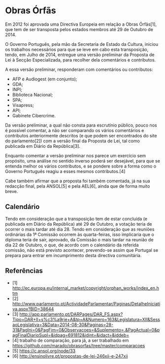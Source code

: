 # Obras Órfãs

Em 2012 foi aprovada uma Directiva Europeia em relação a Obras Órfãs[1], que
tem de ser transposta pelos estados membros até 29 de Outubro de 2014.

O Governo Português, pela mão da Secretaria de Estado da Cultura, iniciou os
trabalhos necessários para que se leve em cabo esta transposição, tendo, em
Julho de 2014, entregue uma versão preliminar da Proposta de Lei à Secção
Especializada, para recolher dela comentários e contributos.

A essa versão preliminar, responderam com comentários ou contributos:
* AFP e Audiogest (em conjunto);
* GDA;
* INPI;
* Biblioteca Nacional;
* SPA;
* Visapress;
* API;
* Gabinete Cibercrime.

Da versão preliminar, a qual não consta para escrutínio público, pouco nos é
possível comentar, a não ser comparando os vários comentários e contributos
anteriormente descritos (e que podem ser encontrados do site do parlamento[2])
com a versão final da Proposta de Lei, tal como publicada em Diário da
República[3].

Enquanto comentar a versão preliminar nos parece um exercício sem propósito,
uma análise no sentido inverso poderá ser desejável, para que se entenda
melhor os vários contributos, e se pondere sobre a forma como o Governo
Português reagiu a esses mesmos contributos.[4]

Cabe também afirmar que a proposta foi também comentada, já na sua redacção
final, pela ANSOL[5] e pela AEL[6], ainda que de forma muito breve.

## Calendário

Tendo em consideração que a transposição tem de estar concluída (e publicada 
em Diário da República) até 29 de Outubro, a votação teria de ocorrer o mais 
tardar até dia 28. Tendo em consideração que as reuniões ordinárias da 1ª 
Comissão ocorrem às quarta-feiras, isso implicaria que o diploma teria de 
sair, aprovado, da Comissão o mais tardar na reunião de dia 22 de Outubro, o 
que, de acordo com o calendário da referida comissão, não está previsto 
acontecer, prevendo-se assim que Portugal se prepara para entrar em 
incumprimento desta directiva comunitária.

## Referências

* [1] http://ec.europa.eu/internal_market/copyright/orphan_works/index_en.htm
* [2] http://www.parlamento.pt/ActividadeParlamentar/Paginas/DetalheIniciativa.aspx?BID=38644
* [3] http://app.parlamento.pt/DARPages/DAR_FS.aspx?Tipo=DAR+II+s%c3%a9rie+A&tp=A&Numero=163&Legislatura=XII&SessaoLegislativa=3&Data=2014-08-30&Paginas=28-31&PagIni=0&PagFim=0&Observacoes=&Suplemento=.&PagActual=0&pagFinalDiarioSupl=&idpag=691812&idint=&idact=&iddeb=
* [4] trabalho de comparação, para já, a ser trabalhado em https://github.com/marado/obrasorfas/tree/master/comparacoes
* [5] https://c.ansol.org/node/33
* [6] http://ensinolivre.pt/propostas-de-lei-246xii-e-247xii
